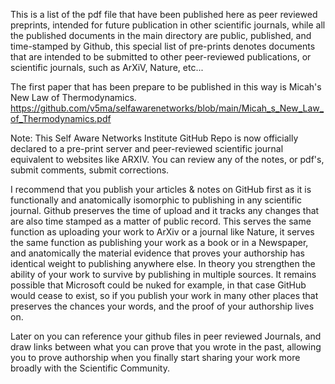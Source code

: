 This is a list of the pdf file that have been published here as peer reviewed preprints, intended for future publication in other scientific journals, while all the published documents in the main directory are public, published, and time-stamped by Github, this special list of pre-prints denotes documents that are intended to be submitted to other peer-reviewed publications, or scientific journals, such as ArXiV, Nature, etc...

The first paper that has been prepare to be published in this way is Micah's New Law of Thermodynamics. 
https://github.com/v5ma/selfawarenetworks/blob/main/Micah_s_New_Law_of_Thermodynamics.pdf

Note:
This Self Aware Networks Institute GitHub Repo is now officially declared to a pre-print server and peer-reviewed scientific journal equivalent to websites like ARXIV. You can review any of the notes, or pdf's, submit comments, submit corrections.

I recommend that you publish your articles & notes on GitHub first as it is functionally and anatomically isomorphic to publishing in any scientific journal. Github preserves the time of upload and it tracks any changes that are also time stamped as a matter of public record. This serves the same function as uploading your work to ArXiv or a journal like Nature, it serves the same function as publishing your work as a book or in a Newspaper, and anatomically the material evidence that proves your authorship has identical weight to publishing anywhere else. In theory you strengthen the ability of your work to survive by publishing in multiple sources. It remains possible that Microsoft could be nuked for example, in that case GitHub would cease to exist, so if you publish your work in many other places that preserves the chances your words, and the proof of your authorship lives on.

Later on you can reference your github files in peer reviewed Journals, and draw links between what you can prove that you wrote in the past, allowing you to prove authorship when you finally start sharing your work more broadly with the Scientific Community.

